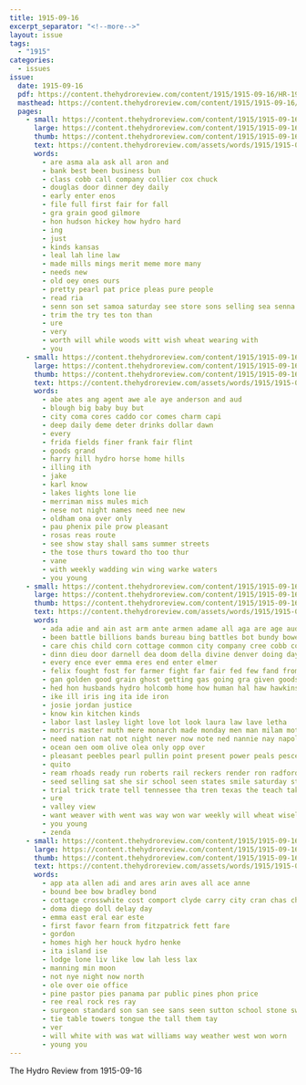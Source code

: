 ```yaml
---
title: 1915-09-16
excerpt_separator: "<!--more-->"
layout: issue
tags:
  - "1915"
categories:
  - issues
issue:
  date: 1915-09-16
  pdf: https://content.thehydroreview.com/content/1915/1915-09-16/HR-1915-09-16.pdf
  masthead: https://content.thehydroreview.com/content/1915/1915-09-16/masthead/HR-1915-09-16.jpg
  pages:
    - small: https://content.thehydroreview.com/content/1915/1915-09-16/small/HR-1915-09-16-01.jpg
      large: https://content.thehydroreview.com/content/1915/1915-09-16/large/HR-1915-09-16-01.jpg
      thumb: https://content.thehydroreview.com/content/1915/1915-09-16/thumbnails/HR-1915-09-16-01.jpg
      text: https://content.thehydroreview.com/assets/words/1915/1915-09-16/HR-1915-09-16-01.txt
      words:
        - are asma ala ask all aron and
        - bank best been business bun
        - class cobb call company collier cox chuck
        - douglas door dinner dey daily
        - early enter enos
        - file full first fair for fall
        - gra grain good gilmore
        - hon hudson hickey how hydro hard
        - ing
        - just
        - kinds kansas
        - leal lah line law
        - made mills mings merit meme more many
        - needs new
        - old oey ones ours
        - pretty pearl pat price pleas pure people
        - read ria
        - senn son set samoa saturday see store sons selling sea senna sunday
        - trim the try tes ton than
        - ure
        - very
        - worth will while woods witt wish wheat wearing with
        - you
    - small: https://content.thehydroreview.com/content/1915/1915-09-16/small/HR-1915-09-16-02.jpg
      large: https://content.thehydroreview.com/content/1915/1915-09-16/large/HR-1915-09-16-02.jpg
      thumb: https://content.thehydroreview.com/content/1915/1915-09-16/thumbnails/HR-1915-09-16-02.jpg
      text: https://content.thehydroreview.com/assets/words/1915/1915-09-16/HR-1915-09-16-02.txt
      words:
        - abe ates ang agent awe ale aye anderson and aud
        - blough big baby buy but
        - city coma cores caddo cor comes charm capi
        - deep daily deme deter drinks dollar dawn
        - every
        - frida fields finer frank fair flint
        - goods grand
        - harry hill hydro horse home hills
        - illing ith
        - jake
        - karl know
        - lakes lights lone lie
        - merriman miss mules mich
        - nese not night names need nee new
        - oldham ona over only
        - pau phenix pile prow pleasant
        - rosas reas route
        - see show stay shall sams summer streets
        - the tose thurs toward tho too thur
        - vane
        - with weekly wadding win wing warke waters
        - you young
    - small: https://content.thehydroreview.com/content/1915/1915-09-16/small/HR-1915-09-16-03.jpg
      large: https://content.thehydroreview.com/content/1915/1915-09-16/large/HR-1915-09-16-03.jpg
      thumb: https://content.thehydroreview.com/content/1915/1915-09-16/thumbnails/HR-1915-09-16-03.jpg
      text: https://content.thehydroreview.com/assets/words/1915/1915-09-16/HR-1915-09-16-03.txt
      words:
        - ada adie and ain ast arm ante armen adame all aga are age aud agee abed ask
        - been battle billions bands bureau bing battles bot bundy bowels bob but beth bunk bare born breed began bank boule begin best bok baby birth boy barke bertha barber back brought better bound bridge bow both
        - care chis child corn cottage common city company cree cobb con curtis christian cot came church colony curd come
        - dinn dieu door darnell dea doom della divine denver doing day detter
        - every ence ever emma eres end enter elmer
        - felix fought fost for farmer fight far fair fed few fand from foo fay ford finger fron fine first force fam felton flo friends
        - gan golden good grain ghost getting gas going gra given goods
        - hed hon husbands hydro holcomb home how human hal haw hawkins hose heen helton hope harley hea hold house heart has hay him
        - ike ill iris ing ita ide iron
        - josie jordan justice
        - know kin kitchen kinds
        - labor last lasley light love lot look laura law lave letha
        - morris master muth mere monarch made monday men man milam moth mans money mat may most mou mile mal more morning market mortis mon miss macadam
        - need nation nat not night never now note ned nannie nay napoleon noma
        - ocean oen oom olive olea only opp over
        - pleasant peebles pearl pullin point present power peals pesce public price par prince parent private parks pope pani peter place poindexter people
        - quito
        - ream rhoads ready run roberts rail reckers render ron radford rain
        - seed selling sat she sir school seen states smile saturday study save sing severa son sins spike sieg stephenson sun sheffer sale service sido sie sunday shape shi steel stove side sister
        - trial trick trate tell tennessee tha tren texas the teach take table trom turns tron then them traverse than thing treaster thunder taylor treat tho thu
        - ure
        - valley view
        - want weaver with went was way won war weekly will wheat wisel week wat wormwood work wile wheel woods warren wert world wes wing warm why wife whit weather write weeks while well
        - you young
        - zenda
    - small: https://content.thehydroreview.com/content/1915/1915-09-16/small/HR-1915-09-16-04.jpg
      large: https://content.thehydroreview.com/content/1915/1915-09-16/large/HR-1915-09-16-04.jpg
      thumb: https://content.thehydroreview.com/content/1915/1915-09-16/thumbnails/HR-1915-09-16-04.jpg
      text: https://content.thehydroreview.com/assets/words/1915/1915-09-16/HR-1915-09-16-04.txt
      words:
        - app ata allen adi and ares arin aves all ace anne
        - bound bee bow bradley bond
        - cottage crosswhite cost comport clyde carry city cran chas church cannon car can
        - doma diego doll delay day
        - emma east eral ear este
        - first favor fearn from fitzpatrick fett fare
        - gordon
        - homes high her houck hydro henke
        - ita island ise
        - lodge lone liv like low lah less lax
        - manning min moon
        - not nye night now north
        - ole over oie office
        - pine pastor pies panama par public pines phon price
        - ree real rock res ray
        - surgeon standard son san see sans seen sutton school stone swell saturday
        - tie table towers tongue the tall them tay
        - ver
        - will white with was wat williams way weather west won worn
        - young you
---
```


The Hydro Review from 1915-09-16

<!--more-->

